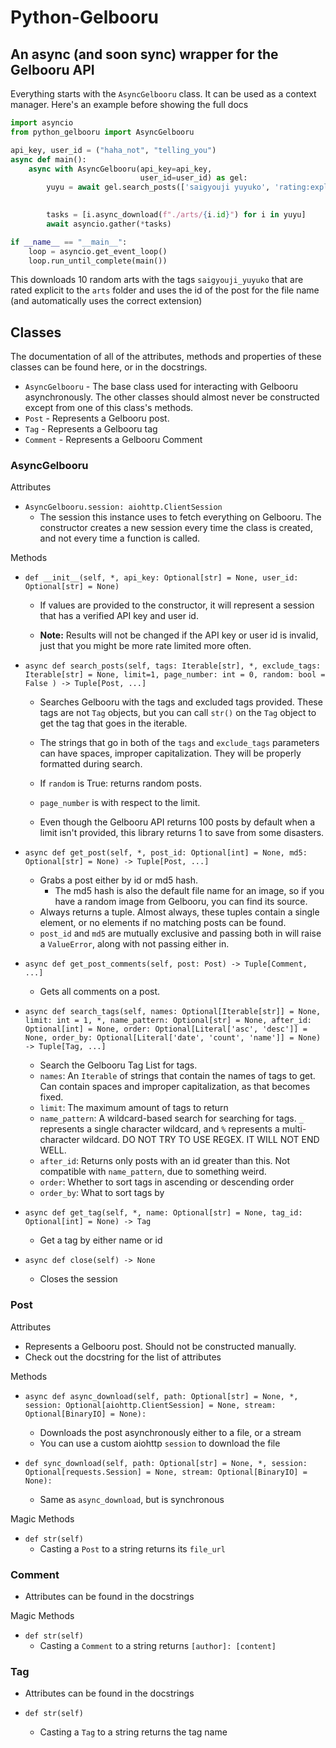 # Python-Gelbooru
## An async (and soon sync) wrapper for the Gelbooru API

Everything starts with the `AsyncGelbooru` class. It can be used as a context manager.
Here's an example before showing the full docs

```py
import asyncio
from python_gelbooru import AsyncGelbooru

api_key, user_id = ("haha_not", "telling_you")
async def main():
    async with AsyncGelbooru(api_key=api_key,
                             user_id=user_id) as gel:
        yuyu = await gel.search_posts(['saigyouji yuyuko', 'rating:explicit'], limit=10, random=True)
       

        tasks = [i.async_download(f"./arts/{i.id}") for i in yuyu]
        await asyncio.gather(*tasks)

if __name__ == "__main__":
    loop = asyncio.get_event_loop()
    loop.run_until_complete(main())
```
This downloads 10 random arts with the tags `saigyouji_yuyuko` that are rated explicit to the `arts` folder and uses the id of the post for the file name (and automatically uses the correct extension)

## Classes
The documentation of all of the attributes, methods and properties of these classes can be found here, or in the docstrings.
- `AsyncGelbooru` - The base class used for interacting with Gelbooru asynchronously.
  The other classes should almost never be constructed except from one of this class's methods.
- `Post` - Represents a Gelbooru post.
- `Tag` - Represents a Gelbooru tag
- `Comment` - Represents a Gelbooru Comment

### AsyncGelbooru
Attributes
- `AsyncGelbooru.session: aiohttp.ClientSession`
    - The session this instance uses to fetch everything on Gelbooru. The constructor creates a new session every time the class is created, and not every time a function is called.

Methods
- `def __init__(self, *, api_key: Optional[str] = None, user_id: Optional[str] = None)`
    - If values are provided to the constructor, it will represent a session that has a verified API key and user id.

    - **Note:** Results will not be changed if the API key or user id is invalid, just that you might be more rate limited more often.

-  `async def search_posts(self, tags: Iterable[str], *, exclude_tags: Iterable[str] = None,
   limit=1, page_number: int = 0, random: bool = False
   ) -> Tuple[Post, ...]`
    - Searches Gelbooru with the tags and excluded tags provided.
      These tags are not `Tag` objects, but you can call `str()` on the `Tag` object to get the tag that goes in the iterable.

    - The strings that go in both of the `tags` and `exclude_tags` parameters can have spaces, improper capitalization. They will be properly formatted during search.
    - If `random` is True: returns random posts.
    - `page_number` is with respect to the limit.
    - Even though the Gelbooru API returns 100 posts by default when a limit isn't provided, this library returns 1 to save from some disasters.

-  `async def get_post(self, *, post_id: Optional[int] = None,
   md5: Optional[str] = None) -> Tuple[Post, ...]`
    - Grabs a post either by id or md5 hash.
        - The md5 hash is also the default file name for an image, so if you have a random image from Gelbooru, you can find its source.
    - Always returns a tuple. Almost always, these tuples contain a single element, or no elements if no matching posts can be found.
    - `post_id` and `md5` are mutually exclusive and passing both in will raise a `ValueError`, along with not passing either in.

- `async def get_post_comments(self, post: Post) -> Tuple[Comment, ...]`
    - Gets all comments on a post.

- `async def search_tags(self, names: Optional[Iterable[str]] = None, limit: int = 1, *,
  name_pattern: Optional[str] = None,
  after_id: Optional[int] = None,
  order: Optional[Literal['asc', 'desc']] = None,
  order_by: Optional[Literal['date', 'count', 'name']] = None) -> Tuple[Tag, ...]`
    - Search the Gelbooru Tag List for tags.
    - `names`: An `Iterable` of strings that contain the names of tags to get.
      Can contain spaces and improper capitalization, as that becomes fixed.
    - `limit`: The maximum amount of tags to return
    - `name_pattern`: A wildcard-based search for searching for tags. `_` represents a single character wildcard,
      and `%` represents a multi-character wildcard.
      DO NOT TRY TO USE REGEX. IT WILL NOT END WELL.
    - `after_id`: Returns only posts with an id greater than this.
      Not compatible with `name_pattern`, due to something weird.
    - `order`: Whether to sort tags in ascending or descending order
    - `order_by`: What to sort tags by
- `async def get_tag(self, *, name: Optional[str] = None, tag_id: Optional[int] = None) -> Tag`
    - Get a tag by either name or id
- `async def close(self) -> None`
    - Closes the session

### Post

Attributes
- Represents a Gelbooru post. Should not be constructed manually.
- Check out the docstring for the list of attributes

Methods
- `async def async_download(self, path: Optional[str] = None, *,
  session: Optional[aiohttp.ClientSession] = None,
  stream: Optional[BinaryIO] = None):`
    - Downloads the post asynchronously either to a file, or a stream
    -  You can use a custom aiohttp `session` to download the file

- `def sync_download(self, path: Optional[str] = None, *,
  session: Optional[requests.Session] = None,
  stream: Optional[BinaryIO] = None):`
    - Same as `async_download`, but is synchronous

Magic Methods
- `def str(self)`
    - Casting a `Post` to a string returns its `file_url`

### Comment
- Attributes can be found in the docstrings

Magic Methods
- `def str(self)`
    - Casting a `Comment` to a string returns `[author]: [content]`

### Tag
- Attributes can be found in the docstrings

- `def str(self)`
    - Casting a `Tag` to a string returns the tag name